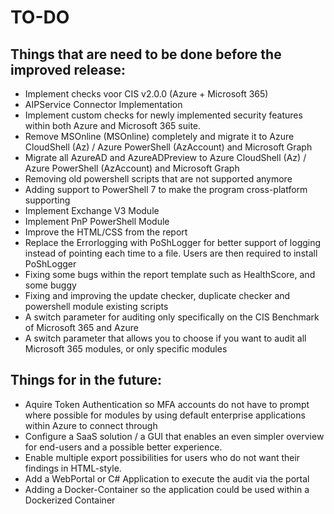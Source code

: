 # TO-DO

## Things that are need to be done before the improved release:

- Implement checks voor CIS v2.0.0 (Azure + Microsoft 365)
- AIPService Connector Implementation
- Implement custom checks for newly implemented security features within both Azure and Microsoft 365 suite.
- Remove MSOnline (MSOnline) completely and migrate it to Azure CloudShell (Az) / Azure PowerShell (AzAccount) and Microsoft Graph
- Migrate all AzureAD and AzureADPreview to Azure CloudShell (Az) / Azure PowerShell (AzAccount) and Microsoft Graph
- Removing old powershell scripts that are not supported anymore
- Adding support to PowerShell 7 to make the program cross-platform supporting
- Implement Exchange V3 Module
- Implement PnP PowerShell Module
- Improve the HTML/CSS from the report
- Replace the Errorlogging with PoShLogger for better support of logging instead of pointing each time to a file. Users are then required to install PoShLogger
- Fixing some bugs within the report template such as HealthScore, and some buggy
- Fixing and improving the update checker, duplicate checker and powershell module existing scripts
- A switch parameter for auditing only specifically on the CIS Benchmark of Microsoft 365 and Azure
-	A switch parameter that allows you to choose if you want to audit all Microsoft 365 modules, or only specific modules

## Things for in the future:

- Aquire Token Authentication so MFA accounts do not have to prompt where possible for modules by using default enterprise applications within Azure to connect through
- Configure a SaaS solution / a GUI that enables an even simpler overview for end-users and a possible better experience.
- Enable multiple export possibilities for users who do not want their findings in HTML-style.
- Add a WebPortal or C# Application to execute the audit via the portal
- Adding a Docker-Container so the application could be used within a Dockerized Container

